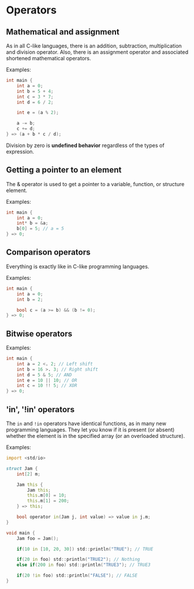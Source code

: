 # Operators

## Mathematical and assignment

As in all C-like languages, there is an addition, subtraction, multiplication and division operator.
Also, there is an assignment operator and associated shortened mathematical operators.

Examples:
```d
int main {
    int a = 0;
    int b = 5 + 4;
    int c = 3 * 7;
    int d = 6 / 2;

    int e = (a % 2);

    a -= b;
    c += d;
} => (a + b * c / d);
```

Division by zero is **undefined behavior** regardless of the types of expression.

## Getting a pointer to an element

The & operator is used to get a pointer to a variable, function, or structure element.

Examples:
```d
int main {
    int a = 0;
    int* b = &a;
    b[0] = 5; // a = 5
} => 0;
```

## Comparison operators

Everything is exactly like in C-like programming languages.

Examples:
```d
int main {
    int a = 0;
    int b = 2;

    bool c = (a >= b) && (b != 0);
} => 0;
```


## Bitwise operators

Examples:
```d
int main {
    int a = 2 <. 2; // Left shift
    int b = 16 >. 3; // Right shift
    int d = 5 & 5; // AND
    int e = 10 || 10; // OR
    int c = 10 !! 5; // XOR
} => 0;
```

## 'in', '!in' operators

The `in` and `!in` operators have identical functions, as in many new programming languages.
They let you know if it is present (or absent) whether the element is in the specified array (or an overloaded structure).

Examples:

```d
import <std/io>

struct Jam {
    int[2] m;

    Jam this {
        Jam this;
        this.m[0] = 10;
        this.m[1] = 200;
    } => this;

    bool operator in(Jam j, int value) => value in j.m;
}

void main {
    Jam foo = Jam();

    if(10 in [10, 20, 30]) std::println("TRUE"); // TRUE

    if(20 in foo) std::println("TRUE2"); // Nothing
    else if(200 in foo) std::println("TRUE3"); // TRUE3

    if(20 !in foo) std::println("FALSE"); // FALSE
}
```
